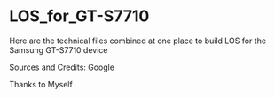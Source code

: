 # LOS_for_GT-S7710
Here are the technical files combined at one place to build LOS for the Samsung GT-S7710 device




Sources and Credits:
Google


Thanks to
Myself
